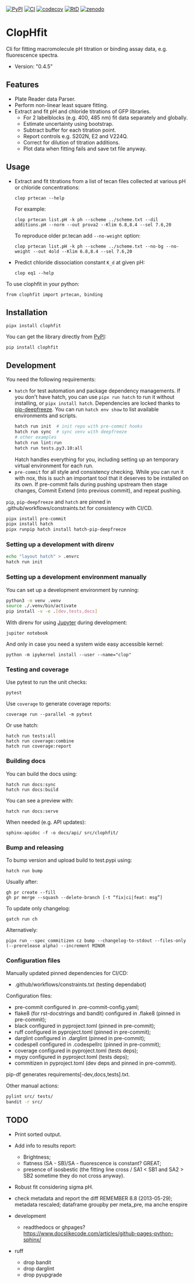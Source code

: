 [![PyPI](https://img.shields.io/pypi/v/ClopHfit.svg)](https://pypi.org/project/ClopHfit/)
[![CI](https://github.com/darosio/ClopHfit/actions/workflows/ci.yml/badge.svg)](https://github.com/darosio/ClopHfit/actions/workflows/ci.yml)
[![codecov](https://codecov.io/gh/darosio/ClopHfit/branch/main/graph/badge.svg?token=OU6F9VFUQ6)](https://codecov.io/gh/darosio/ClopHfit)
[![RtD](https://readthedocs.org/projects/clophfit/badge/)](https://clophfit.readthedocs.io/)
[![zenodo](https://zenodo.org/badge/DOI/10.5281/zenodo.6354112.svg)](https://doi.org/10.5281/zenodo.6354112)

# ClopHfit

Cli for fitting macromolecule pH titration or binding assay data, e.g.
fluorescence spectra.

- Version: "0.4.5"

## Features

- Plate Reader data Parser.
- Perform non-linear least square fitting.
- Extract and fit pH and chloride titrations of GFP libraries.
  - For 2 labelblocks (e.g. 400, 485 nm) fit data separately and globally.
  - Estimate uncertainty using bootstrap.
  - Subtract buffer for each titration point.
  - Report controls e.g. S202N, E2 and V224Q.
  - Correct for dilution of titration additions.
  - Plot data when fitting fails and save txt file anyway.

## Usage

- Extract and fit titrations from a list of tecan files collected at various pH
  or chloride concentrations:

      clop prtecan --help

  For example:

      clop prtecan list.pH -k ph --scheme ../scheme.txt --dil additions.pH --norm --out prova2 --Klim 6.8,8.4 --sel 7.6,20

  To reproduce older pr.tecan add `--no-weight` option:

      clop prtecan list.pH -k ph --scheme ../scheme.txt --no-bg --no-weight --out 4old --Klim 6.8,8.4 --sel 7.6,20

- Predict chloride dissociation constant `K_d` at given pH:

      clop eq1 --help

To use clophfit in your python:

    from clophfit import prtecan, binding

## Installation

    pipx install clophfit

You can get the library directly from
[PyPI](https://pypi.org/project/ClopHfit/):

    pip install clophfit

## Development

You need the following requirements:

- `hatch` for test automation and package dependency managements. If you don't
  have hatch, you can use `pipx run hatch` to run it without installing, or
  `pipx install hatch`. Dependencies are locked thanks to
  [pip-deepfreeze](https://pypi.org/project/pip-deepfreeze/). You can run
  `hatch env show` to list available environments and scripts.
  ```bash
  hatch run init  # init repo with pre-commit hooks
  hatch run sync  # sync venv with deepfreeze
  # other examples
  hatch run lint:run
  hatch run tests.py3.10:all
  ```
  Hatch handles everything for you, including setting up an temporary virtual
  environment for each run.
- `pre-commit` for all style and consistency checking. While you can run it with
  nox, this is such an important tool that it deserves to be installed on its
  own. If pre-commit fails during pushing upstream then stage changes, Commit
  Extend (into previous commit), and repeat pushing.

`pip`, `pip-deepfreeze` and `hatch` are pinned in
.github/workflows/constraints.txt for consistency with CI/CD.

```bash
pipx install pre-commit
pipx install hatch
pipx runpip hatch install hatch-pip-deepfreeze
```

### Setting up a development with direnv

```bash
echo "layout hatch" > .envrc
hatch run init
```

### Setting up a development environment manually

You can set up a development environment by running:

```bash
python3 -m venv .venv
source ./.venv/bin/activate
pip install -v -e .[dev,tests,docs]
```

With direnv for using [Jupyter](https://jupyter.org/) during development:

    jupiter notebook

And only in case you need a system wide easy accessible kernel:

    python -m ipykernel install --user --name="clop"

### Testing and coverage

Use pytest to run the unit checks:

    pytest

Use `coverage` to generate coverage reports:

    coverage run --parallel -m pytest

Or use hatch:

    hatch run tests:all
    hatch run coverage:combine
    hatch run coverage:report

### Building docs

You can build the docs using:

    hatch run docs:sync
    hatch run docs:build

You can see a preview with:

    hatch run docs:serve

When needed (e.g. API updates):

    sphinx-apidoc -f -o docs/api/ src/clophfit/

### Bump and releasing

To bump version and upload build to test.pypi using:

    hatch run bump

Usually after:

    gh pr create --fill
    gh pr merge --squash --delete-branch [-t “fix|ci|feat: msg”]

To update only changelog:

    gatch run ch

Alternatively:

    pipx run --spec commitizen cz bump --changelog-to-stdout --files-only (--prerelease alpha) --increment MINOR

### Configuration files

Manually updated pinned dependencies for CI/CD:

- .github/workflows/constraints.txt (testing dependabot)

Configuration files:

- pre-commit configured in .pre-commit-config.yaml;
- flake8 (for rst-docstrings and bandit) configured in .flake8 (pinned in
  pre-commit);
- black configured in pyproject.toml (pinned in pre-commit);
- ruff configured in pyproject.toml (pinned in pre-commit);
- darglint configured in .darglint (pinned in pre-commit);
- codespell configured in .codespellrc (pinned in pre-commit);
- coverage configured in pyproject.toml (tests deps);
- mypy configured in pyproject.toml (tests deps);
- commitizen in pyproject.toml (dev deps and pinned in pre-commit).

pip-df generates requirements[-dev,docs,tests].txt.

Other manual actions:

```bash
pylint src/ tests/
bandit -r src/
```

## TODO

- Print sorted output.
- Add info to results report:
  - Brightness;
  - flatness (SA - SB)/SA - fluorescence is constant? GREAT;
  - presence of isosbestic (the fitting line cross / SA1 < SB1 and SA2 > SB2
    sometime they do not cross anyway).
- Robust fit considering sigma pH.
- check metadata and report the diff REMEMBER 8.8 (2013-05-29); metadata
  rescaled; dataframe groupby per meta_pre, ma anche enspire

- development

  - readthedocs or ghpages?
    <https://www.docslikecode.com/articles/github-pages-python-sphinx/>

- ruff
  - drop bandit
  - drop darglint
  - drop pyupgrade
